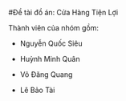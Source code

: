 #Đề tài đồ án: Cửa Hàng Tiện Lợi

Thành viên của nhóm gồm:

- Nguyễn Quốc Siêu

- Huỳnh Minh Quân

- Võ Đăng Quang

- Lê Bảo Tài
